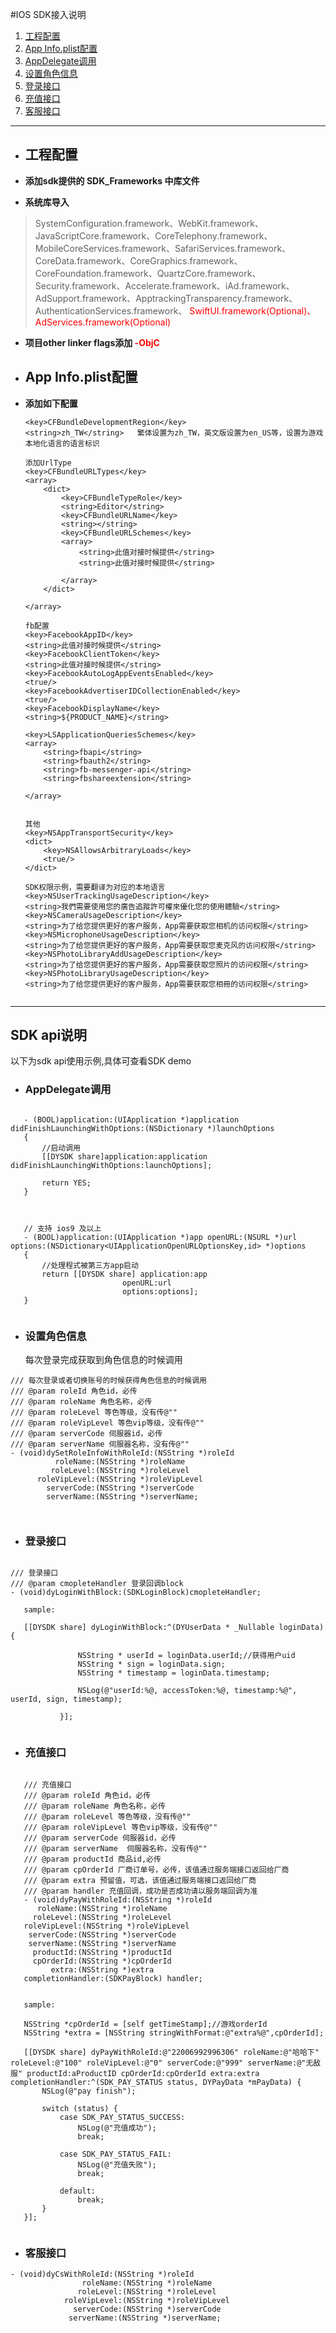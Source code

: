 #IOS SDK接入说明

1. [工程配置](#99)
2. [App Info.plist配置](#100)
3. [AppDelegate调用](#1)
4. [设置角色信息](#5)
5. [登录接口](#6)
6. [充值接口](#7)
8. [客服接口](#15)

----------------

* <h2 id="99">工程配置</h2> 
*  **添加sdk提供的 SDK_Frameworks 中库文件**

*	**系统库导入**

> 	SystemConfiguration.framework、WebKit.framework、JavaScriptCore.framework、CoreTelephony.framework、MobileCoreServices.framework、SafariServices.framework、CoreData.framework、CoreGraphics.framework、CoreFoundation.framework、QuartzCore.framework、Security.framework、Accelerate.framework、iAd.framework、AdSupport.framework、ApptrackingTransparency.framework、AuthenticationServices.framework、
> 	<font color=red>SwiftUI.framework(Optional)、AdServices.framework(Optional)</font>
	

* **项目other linker flags添加 <font color=red>-ObjC</font>**


* <h2 id="100">App Info.plist配置</h2> 


*  **添加如下配置**

	```
	<key>CFBundleDevelopmentRegion</key>
	<string>zh_TW</string>   繁体设置为zh_TW，英文版设置为en_US等，设置为游戏本地化语言的语言标识
	
	添加UrlType
	<key>CFBundleURLTypes</key>
	<array>
		<dict>
			<key>CFBundleTypeRole</key>
			<string>Editor</string>
			<key>CFBundleURLName</key>
			<string></string>
			<key>CFBundleURLSchemes</key>
			<array>
				<string>此值对接时候提供</string>
				<string>此值对接时候提供</string>
				
			</array>
		</dict>
		
	</array>
	
	fb配置
	<key>FacebookAppID</key>
	<string>此值对接时候提供</string>
	<key>FacebookClientToken</key>
	<string>此值对接时候提供</string>
	<key>FacebookAutoLogAppEventsEnabled</key>
	<true/>
	<key>FacebookAdvertiserIDCollectionEnabled</key>
	<true/>
	<key>FacebookDisplayName</key>
	<string>${PRODUCT_NAME}</string>
	
	<key>LSApplicationQueriesSchemes</key>
	<array>
		<string>fbapi</string>
		<string>fbauth2</string>
		<string>fb-messenger-api</string>
		<string>fbshareextension</string>
		
	</array>
	
	
	其他
	<key>NSAppTransportSecurity</key>
	<dict>
		<key>NSAllowsArbitraryLoads</key>
		<true/>
	</dict>
	
	SDK权限示例，需要翻译为对应的本地语言
	<key>NSUserTrackingUsageDescription</key>
	<string>我們需要使用您的廣告追蹤許可權來優化您的使用體驗</string>
	<key>NSCameraUsageDescription</key>
	<string>为了给您提供更好的客户服务，App需要获取您相机的访问权限</string>
	<key>NSMicrophoneUsageDescription</key>
   <string>为了给您提供更好的客户服务，App需要获取您麦克风的访问权限</string>
	<key>NSPhotoLibraryAddUsageDescription</key>
	<string>为了给您提供更好的客户服务，App需要获取您照片的访问权限</string>
	<key>NSPhotoLibraryUsageDescription</key>
	<string>为了给您提供更好的客户服务，App需要获取您相冊的访问权限</string>

	
	```

 ------------------------------

<h2 id="101">SDK api说明</h2>
以下为sdk api使用示例,具体可查看SDK demo 

* <h3 id="1">AppDelegate调用</h3>
 
 ```

	- (BOOL)application:(UIApplication *)application didFinishLaunchingWithOptions:(NSDictionary *)launchOptions
	{  
	    //启动调用
	    [[DYSDK share]application:application didFinishLaunchingWithOptions:launchOptions];
	    
	    return YES;
	} 
	

	
	// 支持 ios9 及以上
	- (BOOL)application:(UIApplication *)app openURL:(NSURL *)url options:(NSDictionary<UIApplicationOpenURLOptionsKey,id> *)options
	{
	    //处理程式被第三方app启动
	    return [[DYSDK share] application:app
	                      openURL:url
	                      options:options];
	} 


 ```
 
* <h3 id="5">设置角色信息</h3> 
	每次登录完成获取到角色信息的时候调用

 ```
/// 每次登录或者切换账号的时候获得角色信息的时候调用
/// @param roleId 角色id，必传
/// @param roleName 角色名称，必传
/// @param roleLevel 等色等级，没有传@""
/// @param roleVipLevel 等色vip等级，没有传@""
/// @param serverCode 伺服器id，必传
/// @param serverName 伺服器名称，没有传@""
- (void)dySetRoleInfoWithRoleId:(NSString *)roleId
           roleName:(NSString *)roleName
          roleLevel:(NSString *)roleLevel
       roleVipLevel:(NSString *)roleVipLevel
         serverCode:(NSString *)serverCode
         serverName:(NSString *)serverName;
         
         
 ```

* <h3 id="6">登录接口</h3>  

 ```
 
 /// 登录接口
/// @param cmopleteHandler 登录回调block
- (void)dyLoginWithBlock:(SDKLoginBlock)cmopleteHandler;

	sample:
	
	[[DYSDK share] dyLoginWithBlock:^(DYUserData * _Nullable loginData) {
                
                NSString * userId = loginData.userId;//获得用户uid
                NSString * sign = loginData.sign;
                NSString * timestamp = loginData.timestamp;
                
                NSLog(@"userId:%@, accessToken:%@, timestamp:%@", userId, sign, timestamp);
                
            }];
            

 ```


* <h3 id="7">充值接口</h3>

 ```
 
	/// 充值接口
	/// @param roleId 角色id，必传
	/// @param roleName 角色名称，必传
	/// @param roleLevel 等色等级，没有传@""
	/// @param roleVipLevel 等色vip等级，没有传@""
	/// @param serverCode 伺服器id，必传
	/// @param serverName  伺服器名称，没有传@""
	/// @param productId 商品id,必传
	/// @param cpOrderId 厂商订单号，必传，该值通过服务端接口返回给厂商
	/// @param extra 预留值，可选，该值通过服务端接口返回给厂商
	/// @param handler 充值回调，成功是否成功请以服务端回调为准
	- (void)dyPayWithRoleId:(NSString *)roleId
	   roleName:(NSString *)roleName
	  roleLevel:(NSString *)roleLevel
	roleVipLevel:(NSString *)roleVipLevel
	 serverCode:(NSString *)serverCode
	 serverName:(NSString *)serverName
	  productId:(NSString *)productId
	  cpOrderId:(NSString *)cpOrderId
	      extra:(NSString *)extra
	completionHandler:(SDKPayBlock) handler;
	
	
	sample:
	
	NSString *cpOrderId = [self getTimeStamp];//游戏orderId
    NSString *extra = [NSString stringWithFormat:@"extra%@",cpOrderId];
    
    [[DYSDK share] dyPayWithRoleId:@"22006992996306" roleName:@"哈哈下" roleLevel:@"100" roleVipLevel:@"0" serverCode:@"999" serverName:@"无敌服" productId:aProductID cpOrderId:cpOrderId extra:extra completionHandler:^(SDK_PAY_STATUS status, DYPayData *mPayData) {
        NSLog(@"pay finish");
        
        switch (status) {
            case SDK_PAY_STATUS_SUCCESS:
                NSLog(@"充值成功");
                break;
                
            case SDK_PAY_STATUS_FAIL:
                NSLog(@"充值失败");
                break;
                
            default:
                break;
        }
    }];
             
 ```
 
 
* <h3 id="15">客服接口</h3>

 ```
 - (void)dyCsWithRoleId:(NSString *)roleId
                 roleName:(NSString *)roleName
                roleLevel:(NSString *)roleLevel
             roleVipLevel:(NSString *)roleVipLevel
               serverCode:(NSString *)serverCode
              serverName:(NSString *)serverName;
             
 ```
 

